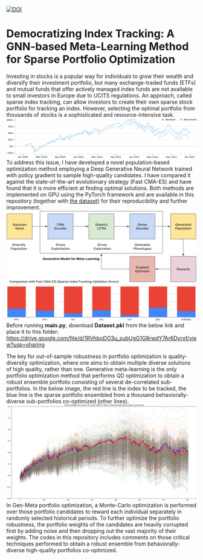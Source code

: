 [![DOI](https://zenodo.org/badge/585382109.svg)](https://zenodo.org/badge/latestdoi/585382109)

# Democratizing Index Tracking: A GNN-based Meta-Learning Method for Sparse Portfolio Optimization
Investing in stocks is a popular way for individuals to grow their wealth and diversify their investment portfolio, but many exchange-traded funds (ETFs) and mutual funds that offer actively managed index funds are not available to small investors in Europe due to UCITS regulations. An approach, called sparse index tracking, can allow investors to create their own sparse stock portfolio for tracking an index. However, selecting the optimal portfolio from thousands of stocks is a sophisticated and resource-intensive task.
![](backtest_vgt.png)
To address this issue, I have developed a novel population-based optimization method employing a Deep Generative Neural Network trained with policy gradient to sample high-quality candidates. I have compared it against the state-of-the-art evolutionary strategy (Fast CMA-ES) and have found that it is more efficient at finding optimal solutions. Both methods are implemented on GPU using the PyTorch framework and are available in this repository (together with [the dataset](https://drive.google.com/file/d/1RVhboDO3u_subUgG1G8rwdY7Ar6Dyrxf/view?usp=sharing)) for their reproducibility and further improvement.
![](gnn_arch.png)
Before running **main.py**, download **Dataset.pkl** from the below link and place it to this folder:  
https://drive.google.com/file/d/1RVhboDO3u_subUgG1G8rwdY7Ar6Dyrxf/view?usp=sharing  

The key for out-of-sample robustness in portfolio optimization is quality-diversity optimization, where one aims to obtain multiple diverse solutions of high quality, rather than one. Generative meta-learning is the only portfolio optimization method that performs QD optimization to obtain a robust ensemble portfolio consisting of several de-correlated sub-portfolios. In the below image, the red line is the index to be tracked, the blue line is the sparse portfolio ensembled from a thousand behaviorally-diverse sub-portfolios co-optimized (other lines).
![](test_img.png)
In Gen-Meta portfolio optimization, a Monte-Carlo optimization is performed over those portfolio candidates to reward each individual separately in randomly selected historical periods. To further optimize the portfolio robustness, the portfolio weights of the candidates are heavily corrupted first by adding noise and then dropping out the vast majority of their weights. The codes in this repository includes comments on those critical techniques performed to obtain a robust ensemble from behaviorally-diverse high-quality portfolios co-optimized.

